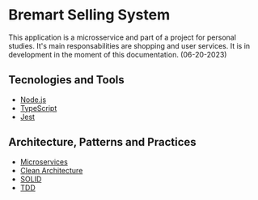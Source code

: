# Bremart Selling System

This application is a microsservice and part of a project for personal studies. It's main responsabilities are
shopping and user services. It is in development in the moment of this documentation. (06-20-2023)

## Tecnologies and Tools

- [Node.js](https://nodejs.org/en/)
- [TypeScript](https://www.typescriptlang.org/)
- [Jest](https://jestjs.io/)

## Architecture, Patterns and Practices

- [Microservices](https://en.wikipedia.org/wiki/Microservices)
- [Clean Architecture](https://blog.cleancoder.com/uncle-bob/2012/08/13/the-clean-architecture.html)
- [SOLID](https://en.wikipedia.org/wiki/SOLID)
- [TDD](https://en.wikipedia.org/wiki/Test-driven_development)
